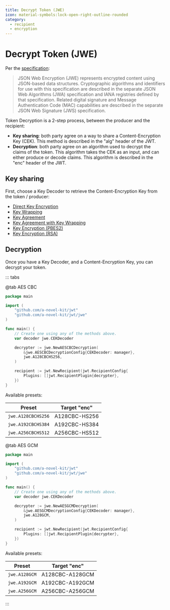 ```yaml
---
title: Decrypt Token (JWE)
icon: material-symbols:lock-open-right-outline-rounded
category:
  - recipient
  - encryption
---
```


# Decrypt Token (JWE)

Per the [specification](https://datatracker.ietf.org/doc/html/rfc7516):

> JSON Web Encryption (JWE) represents encrypted content using
> JSON-based data structures. Cryptographic algorithms and identifiers
> for use with this specification are described in the separate JSON
> Web Algorithms (JWA) specification and IANA registries defined by
> that specification. Related digital signature and Message
> Authentication Code (MAC) capabilities are described in the separate
> JSON Web Signature (JWS) specification.

Token Decryption is a 2-step process, between the producer and the recipient:

- **Key sharing**: both party agree on a way to share a Content-Encryption Key (CEK). This method is described in the
  "alg" header of the JWT.
- **Decryption**: both party agree on an algorithm used to decrypt the claims of the token. This algorithm takes the
  CEK as an input, and can either produce or decode claims. This algorithm is described in the "enc" header of the JWT.

## Key sharing

First, choose a Key Decoder to retrieve the Content-Encryption Key from the token / producer:

- [Direct Key Encryption](./direct.md)
- [Key Wrapping](./key_wrap.md)
- [Key Agreement](./key_agreement.md)
- [Key Agreement with Key Wrapping](./key_agreement_with_key_wrap.md)
- [Key Encryption (PBES2)](./key_encryption_pbes2.md)
- [Key Encryption (RSA)](./key_encryption_rsa.md)

## Decryption

Once you have a Key Decoder, and a Content-Encryption Key, you can decrypt your token.

::: tabs

@tab AES CBC

```go
package main

import (
	"github.com/a-novel-kit/jwt"
	"github.com/a-novel-kit/jwt/jwe"
)

func main() {
	// Create one using any of the methods above.
	var decoder jwe.CEKDecoder

	decrypter := jwe.NewAESCBCDecryption(
		&jwe.AESCBCDecryptionConfig{CEKDecoder: manager},
		jwe.A128CBCHS256,
	)

	recipient := jwt.NewRecipient(jwt.RecipientConfig{
		Plugins: []jwt.RecipientPlugin{decrypter},
	})
}
```

Available presets:

| Preset             | Target "enc"  |
| ------------------ | ------------- |
| `jwe.A128CBCHS256` | A128CBC-HS256 |
| `jwe.A192CBCHS384` | A192CBC-HS384 |
| `jwe.A256CBCHS512` | A256CBC-HS512 |

@tab AES GCM

```go
package main

import (
	"github.com/a-novel-kit/jwt"
	"github.com/a-novel-kit/jwt/jwe"
)

func main() {
	// Create one using any of the methods above.
	var decoder jwe.CEKDecoder

	decrypter := jwe.NewAESGCMDecryption(
		&jwe.AESGCMDecryptionConfig{CEKDecoder: manager},
		jwe.A128GCM,
	)

	recipient := jwt.NewRecipient(jwt.RecipientConfig{
		Plugins: []jwt.RecipientPlugin{decrypter},
	})
}
```

Available presets:

| Preset        | Target "enc"    |
| ------------- | --------------- |
| `jwe.A128GCM` | A128CBC-A128GCM |
| `jwe.A192GCM` | A192CBC-A192GCM |
| `jwe.A256GCM` | A256CBC-A256GCM |

:::
